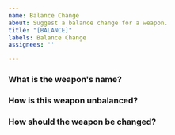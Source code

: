 ```yaml
---
name: Balance Change
about: Suggest a balance change for a weapon.
title: "[BALANCE]"
labels: Balance Change
assignees: ''

---
```


### What is the weapon's name?

### How is this weapon unbalanced?

### How should the weapon be changed?
